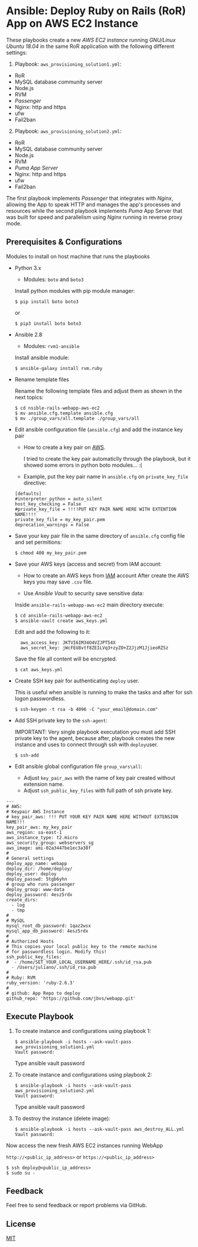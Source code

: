 # Ansible: Deploy Ruby on Rails (RoR) App on AWS EC2 Instance
These playbooks create a new _AWS EC2 instance_ running _GNU/Linux Ubuntu 18.04_ in the same RoR application with the following different settings:

1. Playbook: ```aws_provisioning_solution1.yml```:

* RoR
* MySQL database community server
* Node.js
* RVM
* _Passenger_
* Nginx: http and https
* ufw
* Fail2ban

2. Playbook: ```aws_provisioning_solution2.yml```:

* RoR
* MySQL database community server
* Node.js
* RVM
* _Puma App Server_
* Nginx: http and https
* ufw
* Fail2ban

The first playbook implements _Passenger_ that integrates with _Nginx_, allowing the App to speak HTTP and manages the app's processes and resources while the second playbook implements _Puma_ App Server that was built for speed and parallelism using _Nginx_ running in reverse proxy mode.

## Prerequisites & Configurations
Modules to install on host machine that runs the playbooks 

- Python 3.x
	- Modules: 
  ```boto``` and ```boto3```

	Install python modules with pip module manager:

	```$ pip install boto boto3```

	or

	```$ pip3 install boto boto3```

- Ansible 2.8
    - Modules: 
    ```rvm1-ansible```

    Install ansible module:

    ```$ ansible-galaxy install rvm.ruby```

- Rename template files

  Rename the following template files and adjust them as shown in the next topics:

  ```
  $ cd nsible-rails-webapp-aws-ec2
  $ mv ansible.cfg.template ansible.cfg
  $ mv ./group_vars/all.template ./group_vars/all
  ```

- Edit ansible configuration file (```ansible.cfg```) and add the instance key pair

	- How to create a key pair on [AWS](https://docs.aws.amazon.com/AWSEC2/latest/UserGuide/ec2-key-pairs.html).

	  I tried to create the key pair automaticlly through the playbook, but it showed some errors in python boto modules... :(

	- Example, put the key pair name in ```ansible.cfg``` on ```private_key_file``` directive:

	```
	[defaults]
    #interpreter_python = auto_silent
    host_key_checking = False
    #private_key_file = !!!!PUT KEY PAIR NAME HERE WITH EXTENTION NAME!!!!
    private_key_file = my_key_pair.pem
    deprecation_warnings = False
	```

- Save your key pair file in the same directory of ```ansible.cfg``` config file and set permitions:

	```$ chmod 400 my_key_pair.pem```

- Save your AWS keys (access and secret) from IAM account:

	- How to create an AWS keys from [IAM](https://docs.aws.amazon.com/IAM/latest/UserGuide/id_credentials_access_keys.html#Using_CreateAccessKey) account
	After create the AWS keys you may save ```.csv``` file.

	- Use _Ansible Vault_ to security save sensitive data:

   Inside ```ansible-rails-webapp-aws-ec2``` main directory execute:

    ```
    $ cd ansible-rails-webapp-aws-ec2
    $ ansible-vault create aws_keys.yml
    ```

	Edit and add the following to it:
	
    ```
	  aws_access_key: JKTVI6IM34O4VZJPT54X
	  aws_secret_key: jWcFEU8vtf8ZEILVq3+zyZO+Z2JjzM1JjieoRZSz
    ```
	
  
  Save the file all content will be encrypted.
	
   ```$ cat aws_keys.yml```

- Create SSH key pair for authenticating ```deploy``` user.

  This is useful when ansible is running to make the tasks and after for ssh logon passwordless.

  ```$ ssh-keygen -t rsa -b 4096 -C "your_email@domain.com"```

- Add SSH private key to the ```ssh-agent```:

  IMPORTANT: Very single playbook executation you must add SSH private key to the agent, because after, playbook creates the new instance and uses to connect through ssh with ```deploy```user.

  ```$ ssh-add```

- Edit ansible global configuration file ```group_vars\all```:

  - Adjust ```key_pair_aws``` with the name of key pair created without extension name.
  - Adjust ```ssh_public_key_files``` with full path of ssh private key.

```
---
# AWS:
# Keypair AWS Instance
# key_pair_aws: !!! PUT YOUR KEY PAIR NAME HERE WITHOUT EXTENSION NAME!!!
key_pair_aws: my_key_pair
aws_region: sa-east-1
aws_instance_type: t2.micro
aws_security_group: webservers_sg
aws_image: ami-02a3447be1ec3a38f
#
# General settings
deploy_app_name: webapp
deploy_dir: /home/deploy/
deploy_user: deploy
deploy_passwd: 5tgb6yhn
# group who runs passenger
deploy_group: www-data
deploy_password: 4esz5rdx
create_dirs:
  - log
  - tmp
#
# MySQL
mysql_root_db_password: 1qaz2wsx
mysql_app_db_password: 4esz5rdx
#
# Authorized Hosts
# This copies your local public key to the remote machine
# for passwordless login. Modify this!
ssh_public_key_files:
#  - /home/SET_YOUR_LOCAL_USERNAME_HERE/.ssh/id_rsa.pub
  - /Users/juliano/.ssh/id_rsa.pub
#
# Ruby: RVM
ruby_version: 'ruby-2.6.3'
#
# github: App Repo to deploy
github_repo: 'https://github.com/jbvs/webapp.git'
```

## Execute Playbook
1. To create instance and configurations using playbook 1:
   ```
   $ ansible-playbook -i hosts --ask-vault-pass aws_provisioning_solution1.yml
   Vault password:
   ```
   Type ansible vault password

2. To create instance and configurations using playbook 2:
   ```
   $ ansible-playbook -i hosts --ask-vault-pass aws_provisioning_solution2.yml
   Vault password:
   ```
   Type ansible vault password

3. To destroy the instance (delete image):
   ```
   $ ansible-playbook -i hosts --ask-vault-pass aws_destroy_ALL.yml
   Vault password:
   ```


Now access the new fresh AWS EC2 instances running WebApp

```http://<public_ip_address>``` or ```https://<public_ip_address>```

```
$ ssh deploy@<public_ip_address>
$ sudo su -
```

## Feedback
Feel free to send feedback or report problems via GitHub.

## License
[MIT](https://github.com/jbvs/ansible-rails-webapp-aws-ec2/blob/master/LICENSE)
